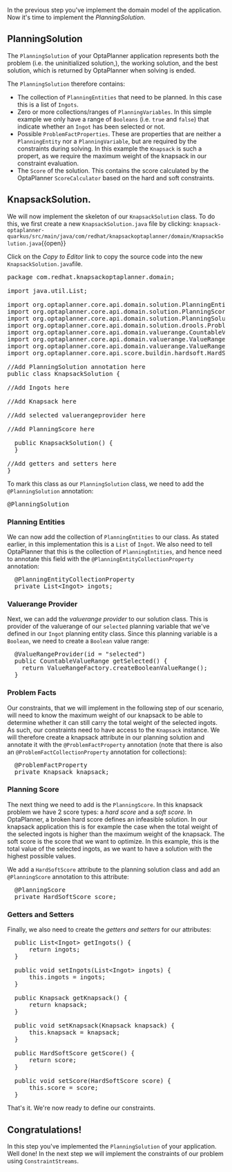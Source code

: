 In the previous step you've implement the domain model of the application. Now it's time to implement the _PlanningSolution_.

## PlanningSolution

The `PlanningSolution` of your OptaPlanner application represents both the problem (i.e. the uninitialized solution,), the working solution, and the best solution, which is returned by OptaPlanner when solving is ended.

The `PlanningSolution` therefore contains:

* The collection of `PlanningEntities` that need to be planned. In this case this is a list of `Ingots`.
* Zero or more collections/ranges of `PlanningVariables`. In this simple example we only have a range of `Booleans` (i.e. `true` and `false`) that indicate whether an `Ingot` has been selected or not.
* Possible `ProblemFactProperties`. These are properties that are neither a `PlanningEntity` nor a `PlanningVariable`, but are required by the constraints during solving. In this example the `Knapsack` is such a propert, as we require the maximum weight of the knapsack in our constraint evaluation.
* The `Score` of the solution. This contains the score calculated by the OptaPlanner `ScoreCalculator` based on the hard and soft constraints.

## KnapsackSolution.

We will now implement the skeleton of our `KnapsackSolution` class. To do this, we first create a new `KnapsackSolution.java` file by clicking: `knapsack-optaplanner-quarkus/src/main/java/com/redhat/knapsackoptaplanner/domain/KnapsackSolution.java`{{open}}

Click on the _Copy to Editor_ link to copy the source code into the new `KnapsackSolution.java`file.

<pre class="file" data-filename="./knapsack-optaplanner-quarkus/src/main/java/com/redhat/knapsackoptaplanner/domain/KnapsackSolution.java" data-target="replace">
package com.redhat.knapsackoptaplanner.domain;

import java.util.List;

import org.optaplanner.core.api.domain.solution.PlanningEntityCollectionProperty;
import org.optaplanner.core.api.domain.solution.PlanningScore;
import org.optaplanner.core.api.domain.solution.PlanningSolution;
import org.optaplanner.core.api.domain.solution.drools.ProblemFactProperty;
import org.optaplanner.core.api.domain.valuerange.CountableValueRange;
import org.optaplanner.core.api.domain.valuerange.ValueRangeFactory;
import org.optaplanner.core.api.domain.valuerange.ValueRangeProvider;
import org.optaplanner.core.api.score.buildin.hardsoft.HardSoftScore;

//Add PlanningSolution annotation here
public class KnapsackSolution {

//Add Ingots here

//Add Knapsack here

//Add selected valuerangeprovider here

//Add PlanningScore here

  public KnapsackSolution() {
  }

//Add getters and setters here
}
</pre>

To mark this class as our `PlanningSolution` class, we need to add the `@PlanningSolution` annotation:

<pre class="file" data-filename="./knapsack-optaplanner-quarkus/src/main/java/com/redhat/knapsackoptaplanner/domain/KnapsackSolution.java" data-target="insert" data-marker="//Add PlanningSolution annotation here">
@PlanningSolution
</pre>


### Planning Entities

We can now add the collection of `PlanningEntities` to our class. As stated earlier, in this implementation this is a `List` of `Ingot`. We also need to tell OptaPlanner that this is the collection of `PlanningEntities`, and hence need to annotate this field with the `@PlanningEntityCollectionProperty` annotation:

<pre class="file" data-filename="./knapsack-optaplanner-quarkus/src/main/java/com/redhat/knapsackoptaplanner/domain/KnapsackSolution.java" data-target="insert" data-marker="//Add Ingots here">
  @PlanningEntityCollectionProperty
  private List&lt;Ingot&gt; ingots;
</pre>

### Valuerange Provider

Next, we can add the _valuerange provider_ to our solution class. This is provider of the valuerange of our `selected` planning variable that we've defined in our `Ingot` planning entity class. Since this planning variable is a `Boolean`, we need to create a `Boolean` value range:

<pre class="file" data-filename="./knapsack-optaplanner-quarkus/src/main/java/com/redhat/knapsackoptaplanner/domain/KnapsackSolution.java" data-target="insert" data-marker="//Add selected valuerangeprovider here">
  @ValueRangeProvider(id = "selected")
  public CountableValueRange<Boolean> getSelected() {
    return ValueRangeFactory.createBooleanValueRange();
  }
</pre>

### Problem Facts

Our constraints, that we will implement in the following step of our scenario, will need to know the maximum weight of our knapsack to be able to determine whether it can still carry the total weight of the selected ingots. As such, our constraints need to have access to the `Knapsack` instance. We will therefore create a knapsack attribute in our planning solution and annotate it with the `@ProblemFactProperty` annotation (note that there is also an `@ProblemFactCollectionProperty` annotation for collections):

<pre class="file" data-filename="./knapsack-optaplanner-quarkus/src/main/java/com/redhat/knapsackoptaplanner/domain/KnapsackSolution.java" data-target="insert" data-marker="//Add Knapsack here">
  @ProblemFactProperty
  private Knapsack knapsack;
</pre>

### Planning Score

The next thing we need to add is the `PlanningScore`. In this knapsack problem we have 2 score types: a _hard score_ and a _soft score_. In OptaPlanner, a broken hard score defines an infeasible solution. In our knapsack application this is for example the case when the total weight of the selected ingots is higher than the maximum weight of the knapsack. The soft score is the score that we want to optimize. In this example, this is the total value of the selected ingots, as we want to have a solution with the highest possible values.

We add a `HardSoftScore` attribute to the planning solution class and add an `@PlanningScore` annotation to this attribute:

<pre class="file" data-filename="./knapsack-optaplanner-quarkus/src/main/java/com/redhat/knapsackoptaplanner/domain/KnapsackSolution.java" data-target="insert" data-marker="//Add PlanningScore here">
  @PlanningScore
  private HardSoftScore score;
</pre>

### Getters and Setters

Finally, we also need to create the _getters and setters_ for our attributes:

<pre class="file" data-filename="/knapsack-optaplanner-quarkus/src/main/java/com/redhat/knapsackoptaplanner/domain/KnapsackSolution.java" data-target="insert" data-marker="//Add getters and setters here">
  public List&lt;Ingot&gt; getIngots() {
      return ingots;
  }

  public void setIngots(List&lt;Ingot&gt; ingots) {
      this.ingots = ingots;
  }

  public Knapsack getKnapsack() {
      return knapsack;
  }

  public void setKnapsack(Knapsack knapsack) {
      this.knapsack = knapsack;
  }

  public HardSoftScore getScore() {
      return score;
  }

  public void setScore(HardSoftScore score) {
      this.score = score;
  }
</pre>

That's it. We're now ready to define our constraints.

## Congratulations!

In this step you've implemented the `PlanningSolution` of your application. Well done! In the next step we will implement the constraints of our problem using `ConstraintStreams`.
